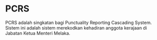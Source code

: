 # PCRS

PCRS adalah singkatan bagi Punctuality Reporting Cascading System.
Sistem ini adalah sistem merekodkan kehadiran anggota kerajaan di Jabatan Ketua Menteri Melaka.
